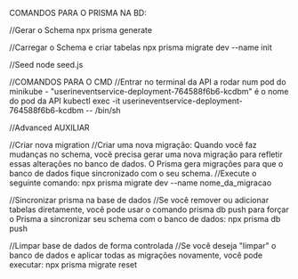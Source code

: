 COMANDOS PARA O PRISMA NA BD:

//Gerar o Schema
npx prisma generate

//Carregar o Schema e criar tabelas
npx prisma migrate dev --name init

//Seed
node seed.js


//COMANDOS PARA O CMD 
//Entrar no terminal da API a rodar num pod do minikube - "userineventservice-deployment-764588f6b6-kcdbm" é o nome do pod da API
kubectl exec -it userineventservice-deployment-764588f6b6-kcdbm -- /bin/sh



//Advanced AUXILIAR

//Criar nova migration
//Criar uma nova migração: Quando você faz mudanças no schema, você precisa gerar uma nova migração para refletir essas alterações no banco de dados. O Prisma gera migrações para que o banco de dados fique sincronizado com o seu schema.
//Execute o seguinte comando:
npx prisma migrate dev --name nome_da_migracao

//Sincronizar prisma na base de dados
//Se você remover ou adicionar tabelas diretamente, você pode usar o comando prisma db push para forçar o Prisma a sincronizar seu schema com o banco de dados:
npx prisma db push

//Limpar base de dados de forma controlada
//Se você deseja "limpar" o banco de dados e aplicar todas as migrações novamente, você pode executar:
npx prisma migrate reset